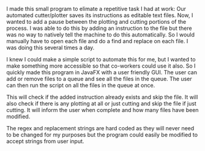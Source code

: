 I made this small program to elimate a repetitive task I had at work:
Our automated cutter/plotter saves its instructions as editable text files. Now, I wanted to add a pause between the plotting and cutting portions of the process. I was able to do this by adding an instruction to the file but there was no way to natively tell the machine to do this automatically. So I would manually have to open each file and do a find and replace on each file. I was doing this several times a day.  

I knew I could make a simple script to automate this for me, but I wanted to make something more accessible so that co-workers could use it also. So I quickly made this program in JavaFX with a user friendly GUI. The user can add or remove files to a queue and see all the files in the queue. The user can then run the script on all the files in the queue at once.

This will check if the added instruction already exists and skip the file. It will also check if there is any plotting at all or just cutting and skip the file if just cutting. It will inform the user when complete and how many files have been modified.

The regex and replacement strings are hard coded as they will never need to be changed for my purposes but the program could easily be modified to accept strings from user input.
